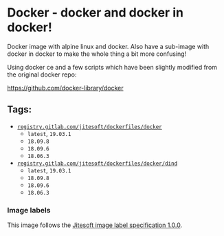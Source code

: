 # Docker - docker and docker in docker!

Docker image with alpine linux and docker. Also have a sub-image with docker in docker to make the whole
thing a bit more confusing!

Using docker ce and a few scripts which have been slightly modified from the original docker repo:

https://github.com/docker-library/docker

## Tags:

* [`registry.gitlab.com/jitesoft/dockerfiles/docker`](https://gitlab.com/jitesoft/dockerfiles/docker/blob/master/Dockerfile)
    * `latest`, `19.03.1`
    * `18.09.8` 
    * `18.09.6`
    * `18.06.3`
* [`registry.gitlab.com/jitesoft/dockerfiles/docker/dind`](https://gitlab.com/jitesoft/dockerfiles/docker/blob/master/Dind/Dockerfile)
    * `latest`, `19.03.1`
    * `18.09.8`
    * `18.09.6`
    * `18.06.3`

### Image labels

This image follows the [Jitesoft image label specification 1.0.0](https://gitlab.com/snippets/1866155).
